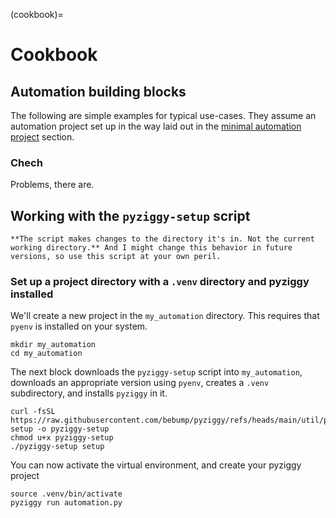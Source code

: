 (cookbook)=
# Cookbook

## Automation building blocks

The following are simple examples for typical use-cases. They assume an automation project set up in the way laid out in the <a href="index.html#a-minimal-automation-project">minimal automation project</a> section.

### Chech

Problems, there are.

## Working with the `pyziggy-setup` script

```{warning}
**The script makes changes to the directory it's in. Not the current working directory.** And I might change this behavior in future versions, so use this script at your own peril.
```

### Set up a project directory with a `.venv` directory and pyziggy installed

We'll create a new project in the `my_automation` directory. This requires that `pyenv` is installed on your system.

```
mkdir my_automation
cd my_automation
```

The next block downloads the `pyziggy-setup` script into `my_automation`, downloads an appropriate version using `pyenv`, creates a `.venv` subdirectory, and installs `pyziggy` in it.

```
curl -fsSL https://raw.githubusercontent.com/bebump/pyziggy/refs/heads/main/util/pyziggy-setup -o pyziggy-setup
chmod u+x pyziggy-setup
./pyziggy-setup setup
```

You can now activate the virtual environment, and create your pyziggy project

```
source .venv/bin/activate
pyziggy run automation.py
```
